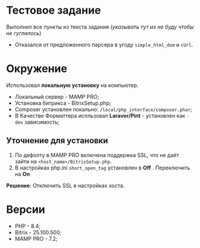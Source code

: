 # Тестовое задание
Выполнил все пункты из текста задания (*указывать тут их не буду чтобы не гуглилось*)

- Отказался от предложенного парсера в угоду `simple_html_dom` и `cUrl`.

# Окружение 
Использовал **локальную установку** на компьютер.
- Локальный сервер - MAMP PRO;
- Установка битрикса - BitrixSetup.php;
- Composer установлен локально: `/local/php_interface/composer.phar`;
- В Качестве Форматтера испльзовал **Laraver/Pint** - установлен как `-dev` зависимость;

## Уточнение для установки
1. По дефолту в MAMP PRO включена поддержка SSL, что не даёт зайти на `<host_name>/BitrixSetup.php`.
2. В настройках php.ini `short_open_tag` установлен в **Off** . Переключить на **On**
 
**Решение**: Отключить SSL в настройках хоста.

# Версии
- PHP - 8.4;
- Bitrix - 25.100.500;
- MAMP PRO - 7.2;

